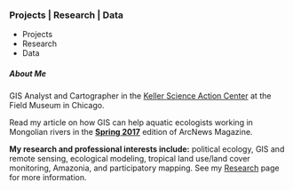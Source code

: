 ### Projects | Research | Data
* Projects
* Research
* Data

##### About Me

GIS Analyst and Cartographer in the [Keller Science Action Center](https://www.fieldmuseum.org/science/research/area/keller-science-action-center) at the Field Museum in Chicago.

Read my article on how GIS can help aquatic ecologists working in Mongolian rivers in the **[Spring 2017](http://esri.com/esri-news/arcnews/spring17articles/comparing-distant-river-systems-to-assess-the-effects-of-climate-change)** edition of ArcNews Magazine.


**My research and professional interests include:** political ecology, GIS and remote sensing, ecological modeling, tropical land use/land cover monitoring, Amazonia, and participatory mapping. See my [Research](www.///.com) page for more information.
